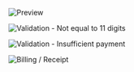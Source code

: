 ![Preview](https://imgur.com/mKRppF4.png)

![Validation - Not equal to 11 digits](https://imgur.com/JXCOhHb.png)

![Validation - Insufficient payment](https://imgur.com/QZidiWD.png)

![Billing / Receipt](https://imgur.com/odqkCa6.png)
